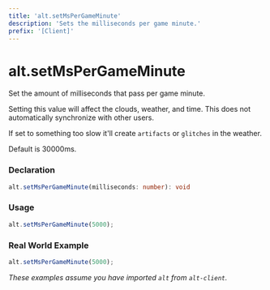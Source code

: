 ```yaml
---
title: 'alt.setMsPerGameMinute'
description: 'Sets the milliseconds per game minute.'
prefix: '[Client]'
---
```


# alt.setMsPerGameMinute

Set the amount of milliseconds that pass per game minute.

Setting this value will affect the clouds, weather, and time. This does not automatically synchronize with other users.

If set to something too slow it'll create `artifacts` or `glitches` in the weather.

Default is 30000ms.

### Declaration

```typescript
alt.setMsPerGameMinute(milliseconds: number): void
```

### Usage

```js
alt.setMsPerGameMinute(5000);
```

### Real World Example

```js
alt.setMsPerGameMinute(5000);
```

_These examples assume you have imported `alt` from `alt-client`._